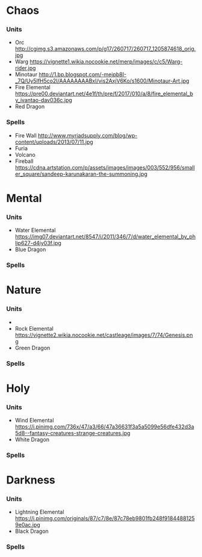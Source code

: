 # Chaos
### Units
* Orc http://cgimg.s3.amazonaws.com/p/g17/260717/260717_1205874618_orig.jpg
* Warg https://vignette1.wikia.nocookie.net/merp/images/c/c5/Warg-rider.jpg
* Minotaur http://1.bp.blogspot.com/-mejpb8I-_7Q/Uy5IfH5co2I/AAAAAAAABxI/vis2AxjV6Ko/s1600/Minotaur-Art.jpg
* Fire Elemental https://pre00.deviantart.net/4e1f/th/pre/f/2017/010/a/8/fire_elemental_by_ivantao-dav036c.jpg
* Red Dragon
### Spells
* Fire Wall http://www.myriadsupply.com/blog/wp-content/uploads/2013/07/11.jpg
* Furia
* Volcano
* Fireball https://cdna.artstation.com/p/assets/images/images/003/552/956/smaller_square/sandeep-karunakaran-the-summoning.jpg

# Mental
### Units
* Water Elemental https://img07.deviantart.net/8547/i/2011/346/7/d/water_elemental_by_phlip627-d4iy03f.jpg
* Blue Dragon
### Spells

# Nature
### Units
* 
* Rock Elemental https://vignette2.wikia.nocookie.net/castleage/images/7/74/Genesis.png
* Green Dragon
### Spells

# Holy
### Units
* Wind Elemental https://i.pinimg.com/736x/47/a3/66/47a36631f3a5a5099e56dfe432d3a5d8--fantasy-creatures-strange-creatures.jpg
* White Dragon
### Spells

# Darkness
### Units
* Lightning Elemental https://i.pinimg.com/originals/87/c7/8e/87c78eb9801fb248f91844881259e0ac.jpg
* Black Dragon
### Spells
